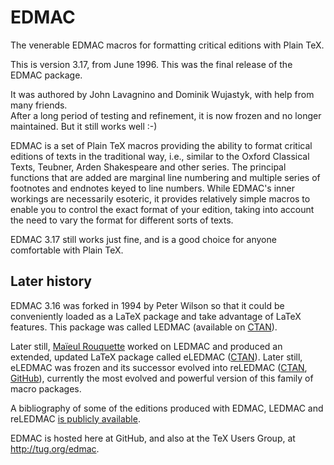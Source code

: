 # EDMAC
The venerable EDMAC macros for formatting critical editions with Plain TeX.

This is version 3.17, from June 1996.  This was the final release of the EDMAC package.

It was authored by John Lavagnino and Dominik Wujastyk, with help from many friends.  
After a long period of testing and refinement, it is now frozen and no longer maintained. 
But it still works well :-)
 
EDMAC is a set of Plain TeX macros providing the
ability to format critical editions of texts in the traditional
way, i.e., similar to the Oxford Classical Texts, Teubner, Arden
Shakespeare and other series. The principal functions that are
added are marginal line numbering and multiple series of
footnotes and endnotes keyed to line numbers. While EDMAC's
inner workings are necessarily esoteric, it provides
relatively simple macros to enable you to control the exact
format of your edition, taking into account the need to vary the
format for different sorts of texts.

EDMAC 3.17 still works just fine, and is a good choice for anyone comfortable with Plain TeX.

## Later history 

EDMAC 3.16 was forked in 1994 by Peter Wilson so that it could be conveniently loaded as a LaTeX package and take advantage of LaTeX features. This package was called LEDMAC (available on [CTAN](https://www.ctan.org/pkg/ledmac)).

Later still, [Maïeul Rouquette](https://github.com/maieul) worked on LEDMAC and produced an extended, updated LaTeX package called eLEDMAC ([CTAN](https://www.ctan.org/pkg/eledmac)).  Later still, eLEDMAC was frozen and its successor evolved into reLEDMAC ([CTAN](https://www.ctan.org/pkg/reledmac), [GitHub](https://github.com/maieul/ledmac)), currently the most evolved and powerful version of this family of macro packages.

A bibliography of some of the editions produced with EDMAC, LEDMAC and reLEDMAC [is publicly available](https://www.zotero.org/groups/209265/critical_editions_typeset_with_edmac_ledmac_eledmac_and_reledmac/library).

EDMAC is hosted here at GitHub, and also at the TeX Users Group, at http://tug.org/edmac.
